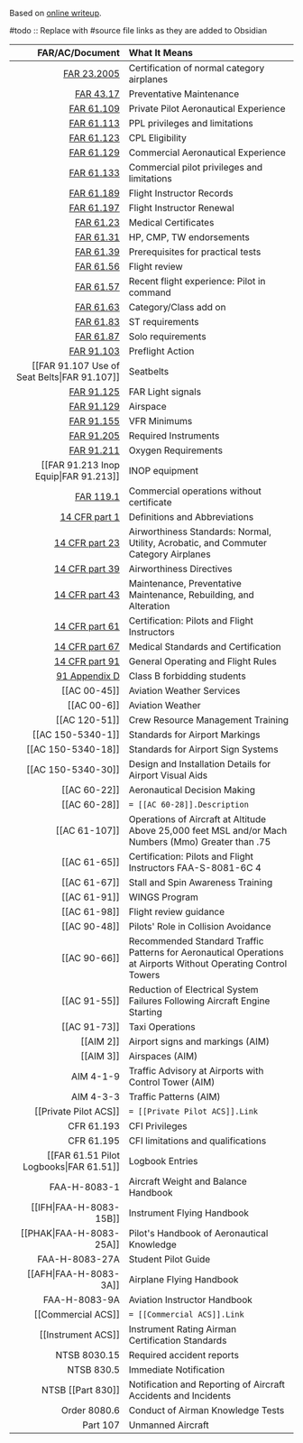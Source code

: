 Based on [online writeup]( https://www.reddit.com/r/flying/comments/tgn67t/ive_been_asked_about_this_a_couple_times_so_here/).

#todo :: Replace with #source file links as they are added to Obsidian

|                                                                                                     FAR/AC/Document | What It Means                                                                                                  |
| -------------------------------------------------------------------------------------------------------------------:|:-------------------------------------------------------------------------------------------------------------- |
|                                                [FAR 23.2005](https://www.ecfr.gov/current/title-14/section-23.2005) | Certification of normal category airplanes                                                                     |
|                                                    [FAR 43.17](https://www.ecfr.gov/current/title-14/section-43.17) | Preventative Maintenance                                                                                       |
|                                                  [FAR 61.109](https://www.ecfr.gov/current/title-14/section-61.109) | Private Pilot Aeronautical Experience                                                                          |
|                                                  [FAR 61.113](https://www.ecfr.gov/current/title-14/section-61.113) | PPL privileges and limitations                                                                                 |
|                                                  [FAR 61.123](https://www.ecfr.gov/current/title-14/section-61.123) | CPL Eligibility                                                                                                |
|                                                  [FAR 61.129](https://www.ecfr.gov/current/title-14/section-61.129) | Commercial Aeronautical Experience                                                                             |
|                                                  [FAR 61.133](https://www.ecfr.gov/current/title-14/section-61.133) | Commercial pilot privileges and limitations                                                                    |
|                                                  [FAR 61.189](https://www.ecfr.gov/current/title-14/section-61.189) | Flight Instructor Records                                                                                      |
|                                                  [FAR 61.197](https://www.ecfr.gov/current/title-14/section-61.197) | Flight Instructor Renewal                                                                                      |
|                                                    [FAR 61.23](https://www.ecfr.gov/current/title-14/section-61.23) | Medical Certificates                                                                                           |
|                                                    [FAR 61.31](https://www.ecfr.gov/current/title-14/section-61.31) | HP, CMP, TW endorsements                                                                                       |
|                                                    [FAR 61.39](https://www.ecfr.gov/current/title-14/section-61.39) | Prerequisites for practical tests                                                                              |
|                                                    [FAR 61.56](https://www.ecfr.gov/current/title-14/section-61.56) | Flight review                                                                                                  |
|                                                    [FAR 61.57](https://www.ecfr.gov/current/title-14/section-61.57) | Recent flight experience: Pilot in command                                                                     |
|                                                    [FAR 61.63](https://www.ecfr.gov/current/title-14/section-61.63) | Category/Class add on                                                                                          |
|                                                    [FAR 61.83](https://www.ecfr.gov/current/title-14/section-61.83) | ST requirements                                                                                                |
|                                                    [FAR 61.87](https://www.ecfr.gov/current/title-14/section-61.87) | Solo requirements                                                                                              |
|                                                  [FAR 91.103](https://www.ecfr.gov/current/title-14/section-91.103) | Preflight Action                                                                                               |
|                                                                        [[FAR 91.107 Use of Seat Belts\|FAR 91.107]] | Seatbelts                                                                                                      |
|                                                  [FAR 91.125](https://www.ecfr.gov/current/title-14/section-91.125) | FAR Light signals                                                                                              |
|                                                  [FAR 91.129](https://www.ecfr.gov/current/title-14/section-91.129) | Airspace                                                                                                       |
|                                                  [FAR 91.155](https://www.ecfr.gov/current/title-14/section-91.155) | VFR Minimums                                                                                                   |
|                                                  [FAR 91.205](https://www.ecfr.gov/current/title-14/section-91.205) | Required Instruments                                                                                           |
|                                                  [FAR 91.211](https://www.ecfr.gov/current/title-14/section-91.211) | Oxygen Requirements                                                                                            |
|                                                                               [[FAR 91.213 Inop Equip\|FAR 91.213]] | INOP equipment                                                                                                 |
|                                                    [FAR 119.1](https://www.ecfr.gov/current/title-14/section-119.1) | Commercial operations without certificate                                                                      |
|                                                       [14 CFR part 1](https://www.ecfr.gov/current/title-14/part-1) | Definitions and Abbreviations                                                                                  |
|                                                     [14 CFR part 23](https://www.ecfr.gov/current/title-14/part-23) | Airworthiness Standards: Normal, Utility, Acrobatic, and Commuter Category Airplanes                           |
|                                                     [14 CFR part 39](https://www.ecfr.gov/current/title-14/part-39) | Airworthiness Directives                                                                                       |
|                                                     [14 CFR part 43](https://www.ecfr.gov/current/title-14/part-43) | Maintenance, Preventative Maintenance, Rebuilding, and Alteration                                              |
|                                                     [14 CFR part 61](https://www.ecfr.gov/current/title-14/part-61) | Certification: Pilots and Flight Instructors                                                                   |
|                                                     [14 CFR part 67](https://www.ecfr.gov/current/title-14/part-67) | Medical Standards and Certification                                                                            |
|                                                     [14 CFR part 91](https://www.ecfr.gov/current/title-14/part-91) | General Operating and Flight Rules                                                                             |
|               [91 Appendix D](https://www.ecfr.gov/current/title-14/part-91/appendix-Appendix%20D%20to%20Part%2091) | Class B forbidding students                                                                                    |
|                         [[AC 00-45]] | Aviation Weather Services                                                                                      |
|                                 [[AC 00-6]] | Aviation Weather                                                                                               |
|                             [[AC 120-51]] | Crew Resource Management Training                                                                              |
| [[AC 150-5340-1]] | Standards for Airport Markings                                                                                 |
|  [[AC 150-5340-18]] | Standards for Airport Sign Systems                                                                             |
|                      [[AC 150-5340-30]] | Design and Installation Details for Airport Visual Aids                                                        |
|                                                                                                        [[AC 60-22]] | Aeronautical Decision Making                                                                                   |
|                                                                                                        [[AC 60-28]] | `= [[AC 60-28]].Description`                                                                                   |
|                                                                                                       [[AC 61-107]] | Operations of Aircraft at Altitude Above 25,000 feet MSL and/or Mach Numbers (Mmo) Greater than .75            |
|                                                                                                        [[AC 61-65]] | Certification: Pilots and Flight Instructors FAA-S-8081-6C 4                                                   |
|                                                                                                        [[AC 61-67]] | Stall and Spin Awareness Training                                                                              |
|                                                                                                        [[AC 61-91]] | WINGS Program                                                                                                  |
|                                                                                                        [[AC 61-98]] | Flight review guidance                                                                                         |
|                                                                                                        [[AC 90-48]] | Pilots' Role in Collision Avoidance                                                                            |
|                                                                                                        [[AC 90-66]] | Recommended Standard Traffic Patterns for Aeronautical Operations at Airports Without Operating Control Towers |
|                                                                                                        [[AC 91-55]] | Reduction of Electrical System Failures Following Aircraft Engine Starting                                     |
|                                                                                                        [[AC 91-73]] | Taxi Operations                                                                                                |
|                                                                                                           [[AIM 2]] | Airport signs and markings (AIM)                                                                               |
|                                                                                                           [[AIM 3]] | Airspaces (AIM)                                                                                                |
|                                                                                                           AIM 4-1-9 | Traffic Advisory at Airports with Control Tower (AIM)                                                          |
|                                                                                                           AIM 4-3-3 | Traffic Patterns (AIM)                                                                                         |
|                                                                                               [[Private Pilot ACS]] | `= [[Private Pilot ACS]].Link`                                                                                 |
|                                                                                                          CFR 61.193 | CFI Privileges                                                                                                 |
|                                                                                                          CFR 61.195 | CFI limitations and qualifications                                                                             |
|                                                                                                           [[FAR 61.51 Pilot Logbooks\|FAR 61.51]] | Logbook Entries                                                                                                |
|                                                                                                        FAA-H-8083-1 | Aircraft Weight and Balance Handbook                                                                           |
|                                                                                             [[IFH\|FAA-H-8083-15B]] | Instrument Flying Handbook                                                                                     |
|                                                                                                      [[PHAK\|FAA-H-8083-25A]] | Pilot's Handbook of Aeronautical Knowledge                                                                     |
|                                                                                                      FAA-H-8083-27A | Student Pilot Guide                                                                                            |
|                                                                                                       [[AFH\|FAA-H-8083-3A]] | Airplane Flying Handbook                                                                                       |
|                                                                                                       FAA-H-8083-9A | Aviation Instructor Handbook                                                                                   |
|                                                                                                  [[Commercial ACS]] | `= [[Commercial ACS]].Link`                                                                                    |
|                                                                                                  [[Instrument ACS]] | Instrument Rating Airman Certification Standards                                                               |
|                                                                                                        NTSB 8030.15 | Required accident reports                                                                                      |
|                                                                                                          NTSB 830.5 | Immediate Notification                                                                                         |
|                                                                                                       NTSB [[Part 830]] | Notification and Reporting of Aircraft Accidents and Incidents                                                 |
|                                                                                                        Order 8080.6 | Conduct of Airman Knowledge Tests                                                                              |
|                                                                                                            Part 107 | Unmanned Aircraft                                                                                              |